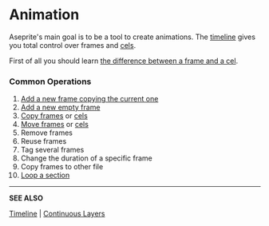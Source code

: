 # Animation

Aseprite's main goal is to be a tool to create animations. The
[timeline](timeline.md) gives you total control over frames and
[cels](cel.md).

First of all you should learn
[the difference between a frame and a cel](cel.md).

### Common Operations

1. [Add a new frame copying the current one](new-frame.md)
1. [Add a new empty frame](new-frame.md#new-empty-frame)
1. [Copy frames](copy-frames.md) or [cels](copy-cels.md)
1. [Move frames](move-frames.md) or [cels](move-cels.md)
1. Remove frames
1. Reuse frames
1. Tag several frames
1. Change the duration of a specific frame
1. Copy frames to other file
1. [Loop a section](loop.md)

---

**SEE ALSO**

[Timeline](timeline.md) |
[Continuous Layers](continuous-layers.md)
